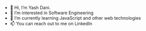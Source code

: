 - 👋 Hi, I’m Yash Dani.
- 👀 I’m interested in Software Engineering
- 🌱 I’m currently learning JavaScript and other web technologies
- 📫 You can reach out to me on LinkedIn

<!---
yashdani27/yashdani27 is a ✨ special ✨ repository because its `README.md` (this file) appears on your GitHub profile.
You can click the Preview link to take a look at your changes.
--->
